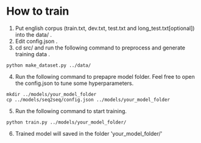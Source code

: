 # How to train
1. Put english corpus (train.txt, dev.txt, test.txt and long_test.txt[optional]) into the data/ .
2. Edit config.json .
3. cd src/ and run the following command to preprocess and generate training data .
```
python make_dataset.py ../data/
```

4. Run the following command to prepapre model folder. Feel free to open the config.json to tune some hyperparameters.
```
mkdir ../models/your_model_folder
cp ../models/seq2seq/config.json ../models/your_model_folder
```

5. Run the following command to start training.
```
python train.py ../models/your_model_folder/
```

6. Trained model will saved in the folder 'your_model_folder/'

